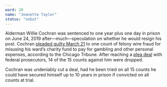```yaml
---
ward: 20
name: "Jeanette Taylor"
status: "nobut"
---
```


Alderman Willie Cochran was sentenced to one year plus one day in prison on June 24, 2019 after—much—speculation on whether he would resign his post. Cochran [pleaded guilty March 21](https://www.illinoispolicy.org/another-chicago-alderman-pleads-guilty-to-corruption-charges/) to one count of felony wire fraud for misusing his ward’s charity fund to pay for gambling and other personal expenses, according to the Chicago Tribune. After reaching a [plea deal](https://www.illinoispolicy.org/another-chicago-alderman-pleads-guilty-to-corruption-charges/) with federal prosecutors, 14 of the 15 counts against him were dropped.

Cochran was undeniably cut a deal, had he been tried on all 15 counts he could have secured himself up to 10 years in prison if convicted on all counts at trial.
